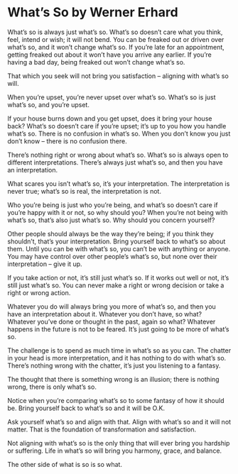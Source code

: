 # What’s So by Werner Erhard

What’s so is always just what’s so. What’s so doesn’t care what you think, feel, intend or wish; it will not bend. You can be freaked out or driven over what’s so, and it won’t change what’s so. If you’re late for an appointment, getting freaked out about it won’t have you arrive any earlier. If you’re having a bad day, being freaked out won’t change what’s so.

That which you seek will not bring you satisfaction – aligning with what’s so will.

When you’re upset, you’re never upset over what’s so. What’s so is just what’s so, and you’re upset.

If your house burns down and you get upset, does it bring your house back? What’s so doesn’t care if you’re upset; it’s up to you how you handle what’s so. There is no confusion in what’s so. When you don’t know you just don’t know – there is no confusion there.

There’s nothing right or wrong about what’s so. What’s so is always open to different interpretations. There’s always just what’s so, and then you have an interpretation.

What scares you isn’t what’s so, it’s your interpretation. The interpretation is never true; what’s so is real, the interpretation is not.

Who you’re being is just who you’re being, and what’s so doesn’t care if you’re happy with it or not, so why should you? When you’re not being with what’s so, that’s also just what’s so. Why should you concern yourself?

Other people should always be the way they’re being; if you think they shouldn’t, that’s your interpretation. Bring yourself back to what’s so about them. Until you can be with what’s so, you can’t be with anything or anyone. You may have control over other people’s what’s so, but none over their interpretation – give it up.

If you take action or not, it’s still just what’s so. If it works out well or not, it’s still just what’s so. You can never make a right or wrong decision or take a right or wrong action.

Whatever you do will always bring you more of what’s so, and then you have an interpretation about it. Whatever you don’t have, so what? Whatever you’ve done or thought in the past, again so what? Whatever happens in the future is not to be feared. It’s just going to be more of what’s so.

The challenge is to spend as much time in what’s so as you can. The chatter in your head is more interpretation, and it has nothing to do with what’s so. There’s nothing wrong with the chatter, it’s just you listening to a fantasy.

The thought that there is something wrong is an illusion; there is nothing wrong, there is only what’s so.

Notice when you’re comparing what’s so to some fantasy of how it should be. Bring yourself back to what’s so and it will be O.K.

Ask yourself what’s so and align with that. Align with what’s so and it will not matter. That is the foundation of transformation and satisfaction.

Not aligning with what’s so is the only thing that will ever bring you hardship or suffering. Life in what’s so will bring you harmony, grace, and balance.

The other side of what is so is so what.
